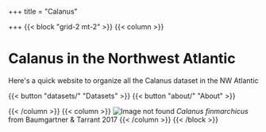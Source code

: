 +++
title = "Calanus"

+++
{{< block "grid-2 mt-2" >}}
{{< column >}}

# Calanus in the Northwest Atlantic

Here's a quick website to organize all the Calanus dataset in the NW Atlantic

{{< button "datasets/" "Datasets" >}} {{< button "about/" "About" >}}

{{< /column >}}
{{< column >}}
![Image not found](/calanus_website/images/calanus.jpg)
*Calanus finmarchicus* from Baumgartner & Tarrant 2017 
{{< /column >}}
{{< /block >}}
